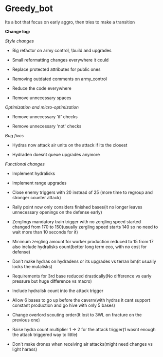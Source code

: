 # Greedy_bot

Its a bot that focus on early aggro, then tries to make a transition

**Change log:**

_Style changes_

- Big refactor on army control, \build and upgrades
 
- Small reformatting changes everywhere it could

- Replace protected attributes for public ones

- Removing outdated comments on army_control

- Reduce the code everywhere 

- Remove unnecessary spaces

_Optimization and micro-optimization_ 

- Remove unnecessary 'if' checks 

- Remove unnecessary 'not' checks 

 _Bug fixes_ 
 
 - Hydras now attack air units on the attack if its the closest
 
 - Hydraden doesnt queue upgrades anymore 

_Functional changes_

- Implement hydralisks 

- Implement range upgrades

- Close enemy triggers with 20 instead of 25 (more time to regroup and stronger counter attack)

- Rally point now only considers finished bases(it no longer leaves unnecessary openings on the defense early) 

- Zerglings mandatory train trigger with no zergling speed started changed from 170 to 150(usually zergling speed starts
140 so no need to wait more than 10 seconds for it)

- Minimum zergling amount for worker production reduced to 15 from 17 also include hydralisks count(better long term eco, with no cost for defense)

- Don't make hydras on hydradens or its upgrades vs terran bm(it usually locks the mutalisks)

- Requirements for 3rd base reduced drastically(No difference vs early pressure but huge difference vs macro)

- Include hydralisk count into the attack trigger

- Allow 6 bases to go up before the cavern(with hydras it cant support constant production and go hive with only 5 
bases)

- Change overlord scouting order(It lost to 3WL on fracture on the previous one)

- Raise hydra count multiplier 1 -> 2 for the attack trigger(1 wasnt enough the attack triggered way to little)

- Don't make drones when receiving air attacks(might need changes vs light harass)
